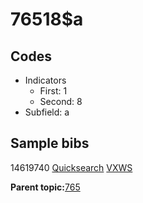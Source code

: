 # 76518$a

## Codes

-   Indicators
    -   First: 1
    -   Second: 8
-   Subfield: a

## Sample bibs

14619740 [Quicksearch](https://search.library.yale.edu/catalog/14619740) [VXWS](http://prodorbis.library.yale.edu:7014/vxws/GetHoldingsService?bibId=14619740)

**Parent topic:**[765](../../tags/765/765.md)

